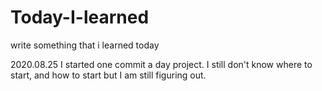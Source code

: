 # Today-I-learned
write something that i learned today

2020.08.25
I started one commit a day project. I still don't know where to start, and how to start but I am still figuring out. 
